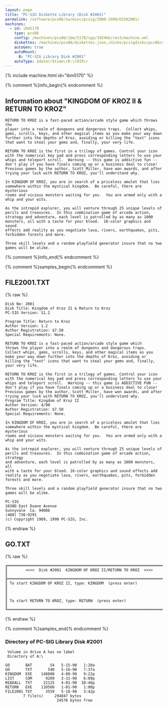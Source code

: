 ```yaml
---
layout: page
title: "PC-SIG Diskette Library (Disk #2001)"
permalink: /software/pcx86/sw/misc/pcsig/2000-2999/DISK2001/
machines:
  - id: ibm5170
    type: pcx86
    config: /machines/pcx86/ibm/5170/cga/1024kb/rev3/machine.xml
    diskettes: /machines/pcx86/diskettes.json,/disks/pcsigdisks/pcx86/diskettes.json
    autoGen: true
    autoMount:
      B: "PC-SIG Library Disk #2001"
    autoType: $date\r$time\rB:\rDIR\r
---
```


{% include machine.html id="ibm5170" %}

{% comment %}info_begin{% endcomment %}

## Information about "KINGDOM OF KROZ II & RETURN TO KROZ"

    RETURN TO KROZ is a fast-paced action/arcade style game which throws the
    player into a realm of dungeons and dangerous traps.  Collect whips,
    gems, scrolls, keys, and other magical items as you make your way down
    further into the depths of Kroz, avoiding or killing the "text" icons
    that want to steal your gems and, finally, your very life.
    
    RETURN TO KROZ is the first in a trilogy of games. Control your icon
    with the numerical key pad and press corresponding letters to use your
    whips and teleport scroll.  Warning -- this game is addictive fun --
    don't play if you have finals coming up or a business deal to close!
    Previous games by the author, Scott Miller, have won awards, and after
    trying your luck with RETURN TO KROZ, you'll understand why.
    
    In KINGDOM OF KROZ, you are in search of a priceless amulet that lies
    somewhere within the mystical kingdom.  Be careful, there are mysterious
    rooms and vicious monsters waiting for you.  You are armed only with a
    whip and your wits.
    
    As the intrepid explorer, you will venture through 25 unique levels of
    perils and treasures.  In this combination game of arcade action,
    strategy and adventure, each level is patrolled by as many as 1000
    monsters, all with a taste for your blood.  16-color graphics and sound
    effects add reality as you negotiate lava, rivers, earthquakes, pits,
    forbidden forests and more.
    
    Three skill levels and a random playfield generator insure that no two
    games will be alike.
{% comment %}info_end{% endcomment %}

{% comment %}samples_begin{% endcomment %}

## FILE2001.TXT

{% raw %}
```
Disk No: 2001                                                           
Disk Title: Kingdom of Kroz II & Return to Kroz                         
PC-SIG Version: S1.2                                                    
                                                                        
Program Title: Return to Kroz                                           
Author Version: 1.2                                                     
Author Registration: $7.50                                              
Special Requirements: None.                                             
                                                                        
RETURN TO KROZ is a fast-paced action/arcade style game which           
throws the player into a realm of dungeons and dangerous traps.         
Collect whips, gems, scrolls, keys, and other magical items as you      
make your way down further into the depths of Kroz, avoiding or         
killing the "text" icons that want to steal your gems and, finally,     
your very life.                                                         
                                                                        
RETURN TO KROZ is the first in a trilogy of games. Control your icon    
with the numerical key pad and press corresponding letters to use your  
whips and teleport scroll.  Warning -- this game is ADDICTIVE FUN --    
don't play if you have finals coming up or a business deal to close!    
Previous games by the author, Scott Miller, have won awards, and after  
trying your luck with RETURN TO KROZ, you'll understand why.            
Program Title: Kingdom of Kroz II                                       
Author Version: 4/90                                                    
Author Registration: $7.50                                              
Special Requirements: None.                                             
                                                                        
In KINGDOM OF KROZ, you are in search of a priceless amulet that lies   
somewhere within the mystical kingdom.  Be careful, there are mysterious
rooms and vicious monsters waiting for you.  You are armed only with a  
whip and your wits.                                                     
                                                                        
As the intrepid explorer, you will venture through 25 unique levels of  
perils and treasures.  In this combination game of arcade action,       
strategy                                                                
and adventure, each level is patrolled by as many as 1000 monsters, all 
with a taste for your blood. 16-color graphics and sound effects add    
reality as you negotiate lava, rivers, earthquakes, pits, forbidden     
forests and more.                                                       
                                                                        
Three skill levels and a random playfield generator insure that no two  
games will be alike.                                                    
                                                                        
PC-SIG                                                                  
1030D East Duane Avenue                                                 
Sunnyvale  Ca. 94086                                                    
(408) 730-9291                                                          
(c) Copyright 1989, 1990 PC-SIG, Inc.                                         
```
{% endraw %}

## GO.TXT

{% raw %}
```
╔═════════════════════════════════════════════════════════════════════════╗
║        <<<<  Disk #2001  KINGDOM OF KROZ II/RETURN TO KROZ  >>>>        ║
╠═════════════════════════════════════════════════════════════════════════╣
║ To start KINGDOM OF KROZ II, type: KINGDOM  (press enter)               ║
║                                                                         ║
║ To start RETURN TO KROZ, type: RETURN  (press enter)                    ║
╚═════════════════════════════════════════════════════════════════════════╝
```
{% endraw %}

{% comment %}samples_end{% endcomment %}

### Directory of PC-SIG Library Disk #2001

     Volume in drive A has no label
     Directory of A:\

    GO       BAT        54   5-15-90   1:20a
    GO       TXT       540   5-16-90   7:37a
    KINGDOM  EXE    148800   4-08-90   9:22p
    LIST     COM      9209   3-31-90   6:09p
    READALL  TXT     22125   4-01-90  10:46p
    RETURN   EXE    110560   1-01-90   1:00p
    FILE2001 TXT      3559   5-18-90   3:42p
            7 file(s)     294847 bytes
                           24576 bytes free
